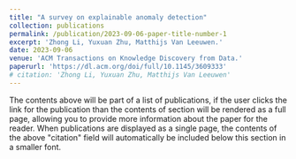 ```yaml
---
title: "A survey on explainable anomaly detection"
collection: publications
permalink: /publication/2023-09-06-paper-title-number-1
excerpt: 'Zhong Li, Yuxuan Zhu, Matthijs Van Leeuwen.'
date: 2023-09-06
venue: 'ACM Transactions on Knowledge Discovery from Data.'
paperurl: 'https://dl.acm.org/doi/full/10.1145/3609333'
# citation: 'Zhong Li, Yuxuan Zhu, Matthijs Van Leeuwen'
---
```


The contents above will be part of a list of publications, if the user clicks the link for the publication than the contents of section will be rendered as a full page, allowing you to provide more information about the paper for the reader. When publications are displayed as a single page, the contents of the above "citation" field will automatically be included below this section in a smaller font.
